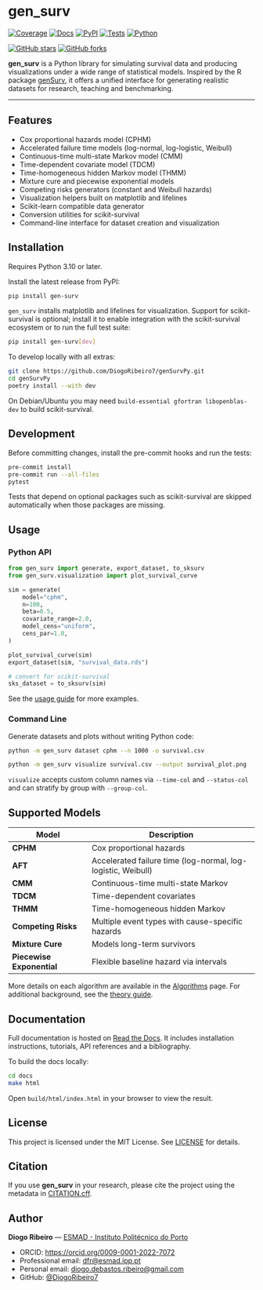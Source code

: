 # gen_surv

[![Coverage][cov-badge]][cov-link]
[![Docs][docs-badge]][docs-link]
[![PyPI][pypi-badge]][pypi-link]
[![Tests][ci-badge]][ci-link]
[![Python][py-badge]][pypi-link]

[cov-badge]: https://codecov.io/gh/DiogoRibeiro7/genSurvPy/branch/main/graph/badge.svg
[cov-link]: https://app.codecov.io/gh/DiogoRibeiro7/genSurvPy
[docs-badge]: https://readthedocs.org/projects/gensurvpy/badge/?version=latest
[docs-link]: https://gensurvpy.readthedocs.io/en/latest/
[pypi-badge]: https://img.shields.io/pypi/v/gen_surv
[pypi-link]: https://pypi.org/project/gen-surv/
[ci-badge]: https://github.com/DiogoRibeiro7/genSurvPy/actions/workflows/ci.yml/badge.svg
[ci-link]: https://github.com/DiogoRibeiro7/genSurvPy/actions/workflows/ci.yml
[py-badge]: https://img.shields.io/pypi/pyversions/gen_surv
[![GitHub stars](https://img.shields.io/github/stars/diogoribeiro7/genSurvPy.svg?style=social)](https://github.com/diogoribeiro7/genSurvPy/stargazers)
[![GitHub forks](https://img.shields.io/github/forks/diogoribeiro7/genSurvPy.svg?style=social)](https://github.com/diogoribeiro7/genSurvPy/network/members)

**gen_surv** is a Python library for simulating survival data and producing visualizations under a wide range of statistical models. Inspired by the R package [genSurv](https://cran.r-project.org/package=genSurv), it offers a unified interface for generating realistic datasets for research, teaching and benchmarking.

---

## Features

- Cox proportional hazards model (CPHM)
- Accelerated failure time models (log-normal, log-logistic, Weibull)
- Continuous-time multi-state Markov model (CMM)
- Time-dependent covariate model (TDCM)
- Time-homogeneous hidden Markov model (THMM)
- Mixture cure and piecewise exponential models
- Competing risks generators (constant and Weibull hazards)
- Visualization helpers built on matplotlib and lifelines
- Scikit-learn compatible data generator
- Conversion utilities for scikit-survival
- Command-line interface for dataset creation and visualization

## Installation

Requires Python 3.10 or later.

Install the latest release from PyPI:

```bash
pip install gen-surv
```

`gen_surv` installs matplotlib and lifelines for visualization. Support for scikit-survival is optional; install it to enable integration with the scikit-survival ecosystem or to run the full test suite:

```bash
pip install gen-surv[dev]
```

To develop locally with all extras:

```bash
git clone https://github.com/DiogoRibeiro7/genSurvPy.git
cd genSurvPy
poetry install --with dev
```

On Debian/Ubuntu you may need `build-essential gfortran libopenblas-dev` to build scikit-survival.

## Development

Before committing changes, install the pre-commit hooks and run the tests:

```bash
pre-commit install
pre-commit run --all-files
pytest
```

Tests that depend on optional packages such as scikit-survival are skipped automatically when those packages are missing.

## Usage

### Python API

```python
from gen_surv import generate, export_dataset, to_sksurv
from gen_surv.visualization import plot_survival_curve

sim = generate(
    model="cphm",
    n=100,
    beta=0.5,
    covariate_range=2.0,
    model_cens="uniform",
    cens_par=1.0,
)

plot_survival_curve(sim)
export_dataset(sim, "survival_data.rds")

# convert for scikit-survival
sks_dataset = to_sksurv(sim)
```

See the [usage guide](https://gensurvpy.readthedocs.io/en/latest/getting_started.html) for more examples.

### Command Line

Generate datasets and plots without writing Python code:

```bash
python -m gen_surv dataset cphm --n 1000 -o survival.csv

python -m gen_surv visualize survival.csv --output survival_plot.png
```

`visualize` accepts custom column names via `--time-col` and `--status-col` and can stratify by group with `--group-col`.

## Supported Models

| Model | Description |
|-------|-------------|
| **CPHM** | Cox proportional hazards |
| **AFT** | Accelerated failure time (log-normal, log-logistic, Weibull) |
| **CMM** | Continuous-time multi-state Markov |
| **TDCM** | Time-dependent covariates |
| **THMM** | Time-homogeneous hidden Markov |
| **Competing Risks** | Multiple event types with cause-specific hazards |
| **Mixture Cure** | Models long-term survivors |
| **Piecewise Exponential** | Flexible baseline hazard via intervals |

More details on each algorithm are available in the [Algorithms](https://gensurvpy.readthedocs.io/en/latest/algorithms.html) page. For additional background, see the [theory guide](https://gensurvpy.readthedocs.io/en/latest/theory.html).

## Documentation

Full documentation is hosted on [Read the Docs](https://gensurvpy.readthedocs.io/en/latest/). It includes installation instructions, tutorials, API references and a bibliography.

To build the docs locally:

```bash
cd docs
make html
```

Open `build/html/index.html` in your browser to view the result.

## License

This project is licensed under the MIT License. See [LICENSE](LICENSE) for details.

## Citation

If you use **gen_surv** in your research, please cite the project using the metadata in [CITATION.cff](CITATION.cff).

## Author

**Diogo Ribeiro** — [ESMAD - Instituto Politécnico do Porto](https://esmad.ipp.pt)

- ORCID: <https://orcid.org/0009-0001-2022-7072>
- Professional email: <dfr@esmad.ipp.pt>
- Personal email: <diogo.debastos.ribeiro@gmail.com>
- GitHub: [@DiogoRibeiro7](https://github.com/DiogoRibeiro7)
